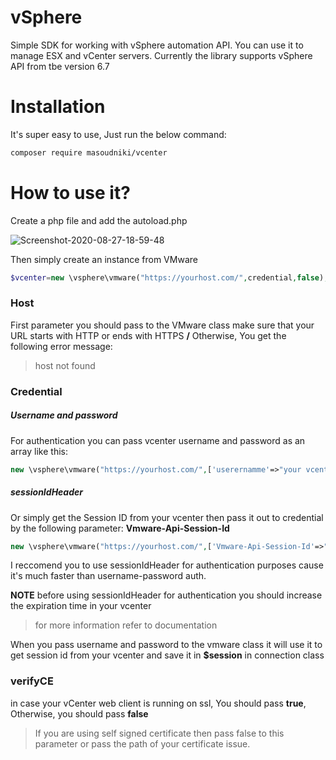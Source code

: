 # vSphere
Simple SDK for working with vSphere automation API. You can use it to manage ESX and vCenter servers. Currently the library supports vSphere API from tbe version 6.7


# Installation
It's super easy to use, Just run the below command:
```sh
composer require masoudniki/vcenter
```

# How to use it?
Create a php file and add the autoload.php 
<p align="left">
<img  src="https://i.ibb.co/3BmmbLX/Screenshot-2020-08-27-18-59-48.png" alt="Screenshot-2020-08-27-18-59-48" border="0">
</p>

Then simply create an instance from VMware

```php
$vcenter=new \vsphere\vmware("https://yourhost.com/",credential,false);
```
### Host
First parameter you should pass to the VMware class make sure that your URL starts with HTTP or ends with HTTPS **/**
Otherwise, You get the following error message:
> host not found

### Credential
##### Username and password 
For authentication you can pass vcenter username and password as an array like this:
```php
new \vsphere\vmware("https://yourhost.com/",['userernamme'=>"your vcenter username","password"=>"your vcenter password"],false);
```

##### sessionIdHeader 

Or simply get the Session ID from your vcenter then pass it out to credential by the following parameter: **Vmware-Api-Session-Id**
```php
new \vsphere\vmware("https://yourhost.com/",['Vmware-Api-Session-Id'=>"e5560ccba5a622f4325cfcfb1991df0e"],false);
```

I reccomend you to use sessionIdHeader for authentication purposes cause it's much faster than username-password auth.

**NOTE** before using sessionIdHeader for authentication you should increase the expiration time in your vcenter
> for more information refer to documentation


When you pass username and password to the vmware class it will use it to get session id from your vcenter and save it in **$session** in connection class







### verifyCE
in case your vCenter web client is running on ssl, You should pass **true**, Otherwise, you should pass **false**

> If you are using self signed certificate then pass false to this parameter or pass the path of your certificate issue.



